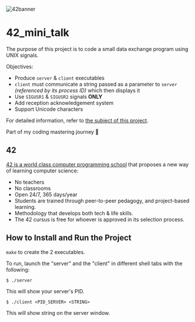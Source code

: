 ![42banner](https://github.com/user-attachments/assets/32a50147-12ad-4c84-b192-c33ece0b28d1)


# 42_mini_talk

The purpose of this project is to code a small data exchange program using UNIX signals.

Objectives:
- Produce `server` & `client` executables
- `client` must communicate a string passed as a parameter to `server` *(referenced by its process ID)* which then displays it
- Use `SIGUSR1` & `SIGUSR2` signals **ONLY**
- Add reception acknowledgement system
- Support Unicode characters

For detailed information, refer to [the subject of this project](https://github.com/frenzla/42_mini_talk/blob/main/mini_talk_subject.pdf).

Part of my coding mastering journey 🥷

## 42

[42 is a world class computer programming school](https://42.fr/en/homepage/) that proposes a new way of learning computer science:
- No teachers
- No classrooms
- Open 24/7, 365 days/year
- Students are trained through peer-to-peer pedagogy, and project-based learning.
- Methodology that develops both tech & life skills.
- The 42 cursus is free for whoever is approved in its selection process.


## How to Install and Run the Project 

`make` to create the 2 executables.

To run, launch the "server" and the "client" in different shell tabs with the following:

```shell
$ ./server
```

This will show your server's PID.

```shell
$ ./client <PID_SERVER> <STRING>
```

This will show string on the server window.
